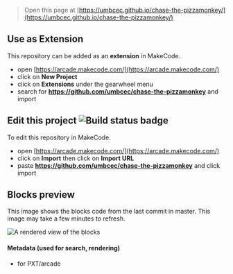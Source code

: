  


> Open this page at [https://umbcec.github.io/chase-the-pizzamonkey/](https://umbcec.github.io/chase-the-pizzamonkey/)

## Use as Extension

This repository can be added as an **extension** in MakeCode.

* open [https://arcade.makecode.com/](https://arcade.makecode.com/)
* click on **New Project**
* click on **Extensions** under the gearwheel menu
* search for **https://github.com/umbcec/chase-the-pizzamonkey** and import

## Edit this project ![Build status badge](https://github.com/umbcec/chase-the-pizzamonkey/workflows/MakeCode/badge.svg)

To edit this repository in MakeCode.

* open [https://arcade.makecode.com/](https://arcade.makecode.com/)
* click on **Import** then click on **Import URL**
* paste **https://github.com/umbcec/chase-the-pizzamonkey** and click import

## Blocks preview

This image shows the blocks code from the last commit in master.
This image may take a few minutes to refresh.

![A rendered view of the blocks](https://github.com/umbcec/chase-the-pizzamonkey/raw/master/.github/makecode/blocks.png)

#### Metadata (used for search, rendering)

* for PXT/arcade
<script src="https://makecode.com/gh-pages-embed.js"></script><script>makeCodeRender("{{ site.makecode.home_url }}", "{{ site.github.owner_name }}/{{ site.github.repository_name }}");</script>
